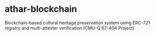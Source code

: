 # athar-blockchain
Blockchain-based cultural heritage preservation system using ERC-721 registry and multi-attester verification (CMU-Q 67-404 Project)
